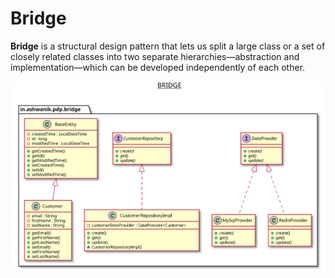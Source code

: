 # Bridge


**Bridge** is a structural design pattern that lets us split a large class or a set of closely related classes into two separate hierarchies—abstraction and implementation—which can be developed independently of each other.

![Bridge](/docs/images/bridge.svg)


